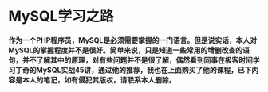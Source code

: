 # MySQL学习之路

#### 作为一个PHP程序员，MySQL是必须需要掌握的一门语言。但是说实话，本人对MySQL的掌握程度并不是很好。简单来说，只是知道一些常用的增删改查的语句，并不了解其中的原理，对有些问题并不是很了解，偶然看到同事在极客时间学习丁奇的MySQL实战45讲，通过他的推荐，我也在上面购买了他的课程，已下内容是本人的笔记，如有侵犯其版权，请联系本人删除。

 

